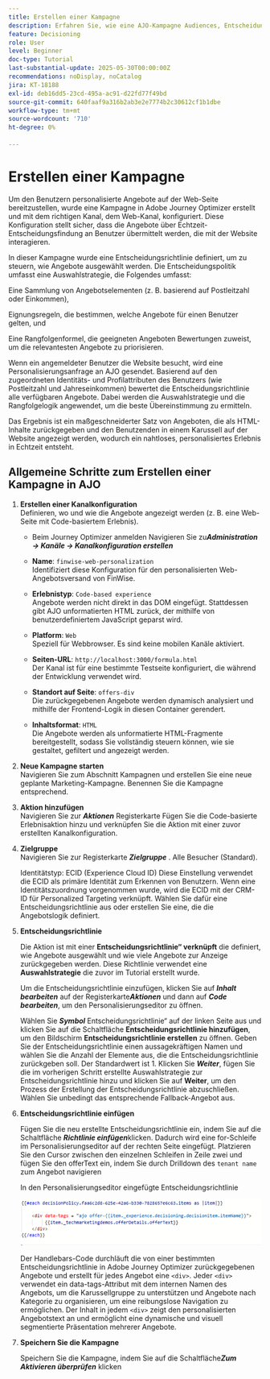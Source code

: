 ```yaml
---
title: Erstellen einer Kampagne
description: Erfahren Sie, wie eine AJO-Kampagne Audiences, Entscheidungsrichtlinien und Kanäle verbindet, um personalisierte Angebote zum richtigen Zeitpunkt über Kunden-Touchpoints bereitzustellen.
feature: Decisioning
role: User
level: Beginner
doc-type: Tutorial
last-substantial-update: 2025-05-30T00:00:00Z
recommendations: noDisplay, noCatalog
jira: KT-18188
exl-id: deb16dd5-23cd-495a-ac91-d22fd77f49bd
source-git-commit: 640faaf9a316b2ab3e2e7774b2c30612cf1b1dbe
workflow-type: tm+mt
source-wordcount: '710'
ht-degree: 0%

---
```


# Erstellen einer Kampagne

Um den Benutzern personalisierte Angebote auf der Web-Seite bereitzustellen, wurde eine Kampagne in Adobe Journey Optimizer erstellt und mit dem richtigen Kanal, dem Web-Kanal, konfiguriert. Diese Konfiguration stellt sicher, dass die Angebote über Echtzeit-Entscheidungsfindung an Benutzer übermittelt werden, die mit der Website interagieren.

In dieser Kampagne wurde eine Entscheidungsrichtlinie definiert, um zu steuern, wie Angebote ausgewählt werden. Die Entscheidungspolitik umfasst eine Auswahlstrategie, die Folgendes umfasst:

Eine Sammlung von Angebotselementen (z. B. basierend auf Postleitzahl oder Einkommen),

Eignungsregeln, die bestimmen, welche Angebote für einen Benutzer gelten, und

Eine Rangfolgenformel, die geeigneten Angeboten Bewertungen zuweist, um die relevantesten Angebote zu priorisieren.

Wenn ein angemeldeter Benutzer die Website besucht, wird eine Personalisierungsanfrage an AJO gesendet. Basierend auf den zugeordneten Identitäts- und Profilattributen des Benutzers (wie Postleitzahl und Jahreseinkommen) bewertet die Entscheidungsrichtlinie alle verfügbaren Angebote. Dabei werden die Auswahlstrategie und die Rangfolgelogik angewendet, um die beste Übereinstimmung zu ermitteln.

Das Ergebnis ist ein maßgeschneiderter Satz von Angeboten, die als HTML-Inhalte zurückgegeben und den Benutzenden in einem Karussell auf der Website angezeigt werden, wodurch ein nahtloses, personalisiertes Erlebnis in Echtzeit entsteht.


## Allgemeine Schritte zum Erstellen einer Kampagne in AJO

1. **Erstellen einer Kanalkonfiguration**\
   Definieren, wo und wie die Angebote angezeigt werden (z. B. eine Web-Seite mit Code-basiertem Erlebnis).
   - Beim Journey Optimizer anmelden
Navigieren Sie zu _&#x200B;**Administration -> Kanäle -> Kanalkonfiguration erstellen**&#x200B;_
   - **Name**: `finwise-web-personalization`\
     Identifiziert diese Konfiguration für den personalisierten Web-Angebotsversand von FinWise.

   - **Erlebnistyp**: `Code-based experience`\
     Angebote werden nicht direkt in das DOM eingefügt. Stattdessen gibt AJO unformatierten HTML zurück, der mithilfe von benutzerdefiniertem JavaScript geparst wird.

   - **Platform**: `Web`\
     Speziell für Webbrowser. Es sind keine mobilen Kanäle aktiviert.


   - **Seiten-URL**: `http://localhost:3000/formula.html`\
     Der Kanal ist für eine bestimmte Testseite konfiguriert, die während der Entwicklung verwendet wird.

   - **Standort auf Seite**: `offers-div`\
     Die zurückgegebenen Angebote werden dynamisch analysiert und mithilfe der Frontend-Logik in diesen Container gerendert.

   - **Inhaltsformat**: `HTML`\
     Die Angebote werden als unformatierte HTML-Fragmente bereitgestellt, sodass Sie vollständig steuern können, wie sie gestaltet, gefiltert und angezeigt werden.


2. **Neue Kampagne starten**\
   Navigieren Sie zum Abschnitt Kampagnen und erstellen Sie eine neue geplante Marketing-Kampagne. Benennen Sie die Kampagne entsprechend.


3. **Aktion hinzufügen**\
   Navigieren Sie zur _&#x200B;**Aktionen**&#x200B;_ Registerkarte
Fügen Sie die Code-basierte Erlebnisaktion hinzu und verknüpfen Sie die Aktion mit einer zuvor erstellten Kanalkonfiguration.



4. **Zielgruppe**\
   Navigieren Sie zur Registerkarte _&#x200B;**Zielgruppe**&#x200B;_ .
Alle Besucher (Standard).

   Identitätstyp: ECID (Experience Cloud ID)
Diese Einstellung verwendet die ECID als primäre Identität zum Erkennen von Benutzern. Wenn eine Identitätszuordnung vorgenommen wurde, wird die ECID mit der CRM-ID für Personalized Targeting verknüpft. Wählen Sie dafür eine Entscheidungsrichtlinie aus oder erstellen Sie eine, die die Angebotslogik definiert.

5. **Entscheidungsrichtlinie**


   Die Aktion ist mit einer **Entscheidungsrichtlinie“ verknüpft** die definiert, wie Angebote ausgewählt und wie viele Angebote zur Anzeige zurückgegeben werden. Diese Richtlinie verwendet eine **Auswahlstrategie** die zuvor im Tutorial erstellt wurde.

   Um die Entscheidungsrichtlinie einzufügen, klicken Sie auf **_Inhalt bearbeiten_** auf der Registerkarte _&#x200B;**Aktionen**&#x200B;_ und dann auf **_Code bearbeiten_**, um den Personalisierungseditor zu öffnen.

   Wählen Sie _&#x200B;**Symbol**&#x200B;_ Entscheidungsrichtlinie“ auf der linken Seite aus und klicken Sie auf die Schaltfläche **Entscheidungsrichtlinie hinzufügen**, um den Bildschirm **Entscheidungsrichtlinie erstellen** zu öffnen. Geben Sie der Entscheidungsrichtlinie einen aussagekräftigen Namen und wählen Sie die Anzahl der Elemente aus, die die Entscheidungsrichtlinie zurückgeben soll. Der Standardwert ist 1.
Klicken Sie **_Weiter_**, fügen Sie die im vorherigen Schritt erstellte Auswahlstrategie zur Entscheidungsrichtlinie hinzu und klicken Sie auf **Weiter**, um den Prozess der Erstellung der Entscheidungsrichtlinie abzuschließen. Wählen Sie unbedingt das entsprechende Fallback-Angebot aus.

6. **Entscheidungsrichtlinie einfügen**

   Fügen Sie die neu erstellte Entscheidungsrichtlinie ein, indem Sie auf die Schaltfläche _&#x200B;**Richtlinie einfügen**&#x200B;_ klicken. Dadurch wird eine for-Schleife im Personalisierungseditor auf der rechten Seite eingefügt.
Platzieren Sie den Cursor zwischen den einzelnen Schleifen in Zeile zwei und fügen Sie den offerText ein, indem Sie durch Drilldown des `tenant name` zum Angebot navigieren

   In den Personalisierungseditor eingefügte Entscheidungsrichtlinie

   ![personalization-editor](assets/personalization-editor.png)



   Der Handlebars-Code durchläuft die von einer bestimmten Entscheidungsrichtlinie in Adobe Journey Optimizer zurückgegebenen Angebote und erstellt für jedes Angebot eine `<div>`. Jeder `<div>` verwendet ein data-tags-Attribut mit dem internen Namen des Angebots, um die Karussellgruppe zu unterstützen und Angebote nach Kategorie zu organisieren, um eine reibungslose Navigation zu ermöglichen. Der Inhalt in jedem `<div>` zeigt den personalisierten Angebotstext an und ermöglicht eine dynamische und visuell segmentierte Präsentation mehrerer Angebote.

7. **Speichern Sie die Kampagne**

   Speichern Sie die Kampagne, indem Sie auf die Schaltfläche _&#x200B;**Zum Aktivieren überprüfen**&#x200B;_ klicken



